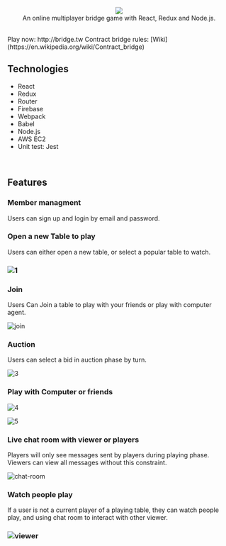 
<p align=center>
<img src="./screenshot/logo.png"/>
<br/>
An online multiplayer bridge game with React, Redux and Node.js.
</p>
<br/>
Play now: http://bridge.tw
Contract bridge rules: [Wiki](https://en.wikipedia.org/wiki/Contract_bridge)


<br/>


## Technologies

* React
* Redux
* Router
* Firebase
* Webpack
* Babel
* Node.js
* AWS EC2
* Unit test: Jest


<br/>


## Features

### Member managment

Users can sign up and login by email and password. 



### Open a new Table to play

Users can either open a new table, or select a popular table to watch.

### ![1](./screenshot/tables.png)



### Join

Users Can Join a table to play with your friends or play with computer agent.

![join](./screenshot/join.png)



### Auction

Users can select a bid in auction phase by turn.

![3](./screenshot/auction.png)



### Play with Computer or friends

![4](./screenshot/playing.png)



![5](./screenshot/playing_player2.png)



### Live chat room with viewer or players 

Players will only see messages sent by players during playing phase. Viewers can view all messages without this constraint.

![chat-room](./screenshot/chatroom.png)





### Watch people play

If a user is not a current player of a playing table, they can watch people play, and using chat room to interact with other viewer.

### ![viewer](./screenshot/viewer-mode.png)





